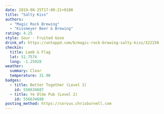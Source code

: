 ```yaml
---
date: 2019-08-25T17:09:21+0100
title: "Salty Kiss"
authors:
  - "Magic Rock Brewing"
  - "Kissmeyer Beer & Brewing"
rating: 4.25
style: Sour - Fruited Gose
drink_of: https://untappd.com/b/magic-rock-brewing-salty-kiss/322150
checkin:
  title: Lamb & Flag
  lat: 51.7574
  long: -1.25928
weather:
  summary: Clear
  temperature: 31.98
badges:
  - title: Better Together (Level 2)
    id: 556634687
  - title: Ye Olde Pub (Level 2)
    id: 556634688
posting_method: https://corvus.chrisburnell.com
---
```

